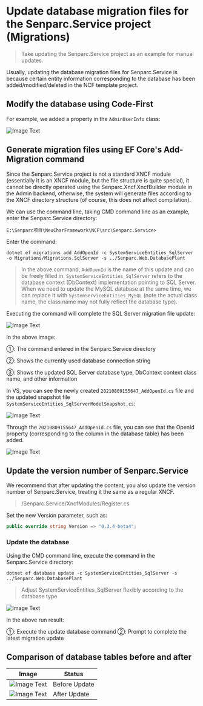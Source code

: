 # Update database migration files for the Senparc.Service project (Migrations)

> Take updating the Senparc.Service project as an example for manual updates.

Usually, updating the database migration files for Senparc.Service is because certain entity information corresponding to the database has been added/modified/deleted in the NCF template project.

## Modify the database using Code-First

For example, we added a property in the `AdminUserInfo` class:

![Image Text](./images/add_migration_for_service_project-add_prop.png)

## Generate migration files using EF Core's Add-Migration command

Since the Senparc.Service project is not a standard XNCF module (essentially it is an XNCF module, but the file structure is quite special), it cannot be directly operated using the Senparc.Xncf.XncfBuilder module in the Admin backend, otherwise, the system will generate files according to the XNCF directory structure (of course, this does not affect compilation).

We can use the command line, taking CMD command line as an example, enter the Senparc.Service directory:

```
E:\Senparc项目\NeuCharFramework\NCF\src\Senparc.Service>
```

Enter the command:

```
dotnet ef migrations add AddOpenId -c SystemServiceEntities_SqlServer -o Migrations/Migrations.SqlServer -s ../Senparc.Web.DatabasePlant
```

> In the above command, `AddOpenId` is the name of this update and can be freely filled in. `SystemServiceEntities_SqlServer` refers to the database context (DbContext) implementation pointing to SQL Server. When we need to update the MySQL database at the same time, we can replace it with `SystemServiceEntities_MySQL` (note the actual class name, the class name may not fully reflect the database type).

Executing the command will complete the SQL Server migration file update:

![Image Text](./images/add_migration_for_service_project-run_migrations_add.png)

In the above image:

①: The command entered in the Senparc.Service directory

②: Shows the currently used database connection string

③: Shows the updated SQL Server database type, DbContext context class name, and other information

In VS, you can see the newly created `20210809155647_AddOpenId.cs` file and the updated snapshot file `SystemServiceEntities_SqlServerModelSnapshot.cs`:

![Image Text](./images/add_migration_for_service_project-run-files-added.png)

Through the `20210809155647_AddOpenId.cs` file, you can see that the OpenId property (corresponding to the column in the database table) has been added.

![Image Text](./images/add_migration_for_service_project-run-addopenid_file_content.png)

## Update the version number of Senparc.Service

We recommend that after updating the content, you also update the version number of Senparc.Service, treating it the same as a regular XNCF.

> /Senparc.Service/XncfModules/Register.cs

Set the new Version parameter, such as:

```csharp
public override string Version => "0.3.4-beta4";
```

### Update the database

Using the CMD command line, execute the command in the Senparc.Service directory:

```
dotnet ef database update -c SystemServiceEntities_SqlServer -s ../Senparc.Web.DatabasePlant
```

> Adjust SystemServiceEntities_SqlServer flexibly according to the database type

![Image Text](./images/add_migration_for_service_project-run_database_update.png)

In the above run result:

①: Execute the update database command
②: Prompt to complete the latest migration update

## Comparison of database tables before and after

| Image                                                                      | Status        |
| -------------------------------------------------------------------------- | ------------- |
| ![Image Text](./images/add_migration_for_service_project-database-old.png) | Before Update |
| ![Image Text](./images/add_migration_for_service_project-database-new.png) | After Update  |
